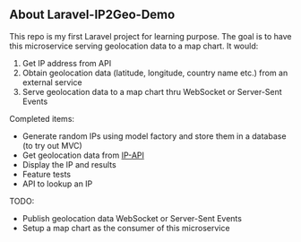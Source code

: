 ## About Laravel-IP2Geo-Demo

This repo is my first Laravel project for learning purpose. The goal is to have this microservice serving geolocation data to a map chart. It would:

1. Get IP address from API
2. Obtain geolocation data (latitude, longitude, country name etc.) from an external service
3. Serve geolocation data to a map chart thru WebSocket or Server-Sent Events

Completed items:

- Generate random IPs using model factory and store them in a database (to try out MVC)
- Get geolocation data from [IP-API](https://ip-api.com/docs/api:json)
- Display the IP and results
- Feature tests
- API to lookup an IP

TODO:

- Publish geolocation data WebSocket or Server-Sent Events
- Setup a map chart as the consumer of this microservice

